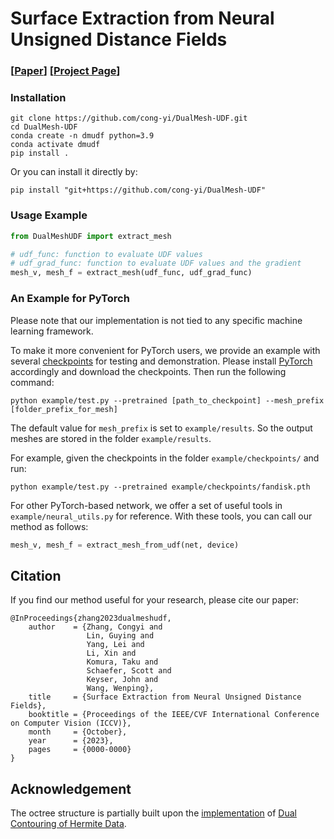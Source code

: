 # Surface Extraction from Neural Unsigned Distance Fields

### [[Paper](https://arxiv.org/abs/2309.08878)] [[Project Page](https://cong-yi.github.io/projects/dualmeshudf/)]

### Installation

```
git clone https://github.com/cong-yi/DualMesh-UDF.git
cd DualMesh-UDF
conda create -n dmudf python=3.9
conda activate dmudf
pip install .
```
Or you can install it directly by:
```
pip install "git+https://github.com/cong-yi/DualMesh-UDF"
```

### Usage Example
```python
from DualMeshUDF import extract_mesh

# udf_func: function to evaluate UDF values
# udf_grad_func: function to evaluate UDF values and the gradient
mesh_v, mesh_f = extract_mesh(udf_func, udf_grad_func)
```


### An Example for PyTorch
Please note that our implementation is not tied to any specific machine learning framework.

To make it more convenient for PyTorch users, we provide an example with several [checkpoints](https://drive.google.com/drive/folders/12ys47-DjfXC3E-Kt5V2e1DWisynC0rpp?usp=sharing) for testing and demonstration.
Please install [PyTorch](https://pytorch.org/) accordingly and download the checkpoints. Then run the following command:
```
python example/test.py --pretrained [path_to_checkpoint] --mesh_prefix [folder_prefix_for_mesh]
```
The default value for `mesh_prefix` is set to `example/results`. So the output meshes are stored in the folder `example/results`.

For example, given the checkpoints in the folder `example/checkpoints/` and run:
```
python example/test.py --pretrained example/checkpoints/fandisk.pth
```

For other PyTorch-based network, we offer a set of useful tools in `example/neural_utils.py` for reference. With these tools, you can call our method as follows:
```python
mesh_v, mesh_f = extract_mesh_from_udf(net, device)
```

## Citation
If you find our method useful for your research, please cite our paper:

```
@InProceedings{zhang2023dualmeshudf,
    author    = {Zhang, Congyi and
                 Lin, Guying and
                 Yang, Lei and
                 Li, Xin and
                 Komura, Taku and
                 Schaefer, Scott and
                 Keyser, John and
                 Wang, Wenping},
    title     = {Surface Extraction from Neural Unsigned Distance Fields},
    booktitle = {Proceedings of the IEEE/CVF International Conference on Computer Vision (ICCV)},
    month     = {October},
    year      = {2023},
    pages     = {0000-0000}
}
```

## Acknowledgement
The octree structure is partially built upon the [implementation](https://sourceforge.net/projects/dualcontouring/) of [Dual Contouring of Hermite Data](https://dl.acm.org/doi/10.1145/566654.566586).